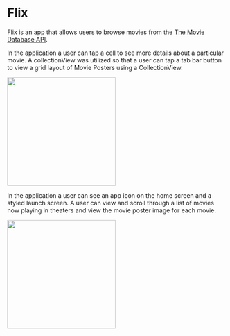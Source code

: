 # Flix

Flix is an app that allows users to browse movies from the [The Movie Database API](http://docs.themoviedb.apiary.io/#).



In the application a user can tap a cell to see more details about a particular movie. A collectionView was utilized so that a user can tap a tab bar button to view a grid layout of Movie Posters using a CollectionView.

<img src="http://g.recordit.co/BrWNBuSVrI.gif" width=250><br>

In the application a user can see an app icon on the home screen and a styled launch screen. A user can view and scroll through a list of movies now playing in theaters and view the movie poster image for each movie.

<img src="http://g.recordit.co/zfKJ4NgtsQ.gif" width=250><br>

